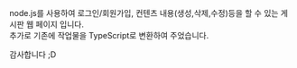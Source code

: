 node.js를 사용하여 로그인/회원가입, 컨텐츠 내용(생성,삭제,수정)등을 할 수 있는 게시판 웹 페이지 입니다.     
추가로 기존에 작업물을 TypeScript로 변환하여 주었습니다.

감사합니다 ;D

